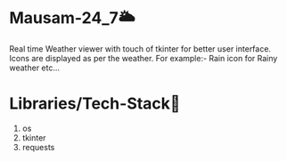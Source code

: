 # Mausam-24_7🌥️
Real time Weather viewer with touch of tkinter for better user interface.
Icons are displayed as per the weather. For example:- Rain icon for Rainy weather etc...

# Libraries/Tech-Stack👾
1. os
2. tkinter
3. requests
